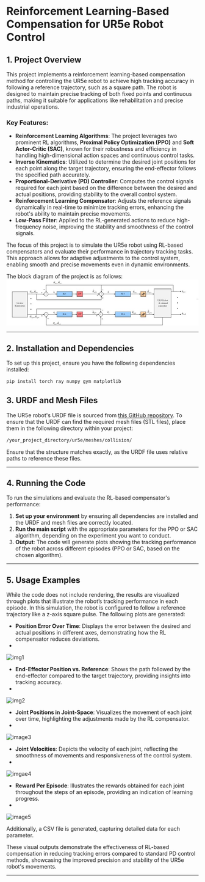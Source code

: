 # **Reinforcement Learning-Based Compensation for UR5e Robot Control**

## **1. Project Overview**
This project implements a reinforcement learning-based compensation method for controlling the UR5e robot to achieve high tracking accuracy in following a reference trajectory, such as a square path. The robot is designed to maintain precise tracking of both fixed points and continuous paths, making it suitable for applications like rehabilitation and precise industrial operations.

### Key Features:
- **Reinforcement Learning Algorithms**: The project leverages two prominent RL algorithms, **Proximal Policy Optimization (PPO)** and **Soft Actor-Critic (SAC)**, known for their robustness and efficiency in handling high-dimensional action spaces and continuous control tasks.
- **Inverse Kinematics**: Utilized to determine the desired joint positions for each point along the target trajectory, ensuring the end-effector follows the specified path accurately.
- **Proportional-Derivative (PD) Controller**: Computes the control signals required for each joint based on the difference between the desired and actual positions, providing stability to the overall control system.
- **Reinforcement Learning Compensator**: Adjusts the reference signals dynamically in real-time to minimize tracking errors, enhancing the robot's ability to maintain precise movements.
- **Low-Pass Filter**: Applied to the RL-generated actions to reduce high-frequency noise, improving the stability and smoothness of the control signals.

The focus of this project is to simulate the UR5e robot using RL-based compensators and evaluate their performance in trajectory tracking tasks. This approach allows for adaptive adjustments to the control system, enabling smooth and precise movements even in dynamic environments.

The block diagram of the project is as follows:
![Object Detection](Blockdiagram.jpg)

---

## **2. Installation and Dependencies**
To set up this project, ensure you have the following dependencies installed:

```bash
pip install torch ray numpy gym matplotlib
```

## **3. URDF and Mesh Files**
The UR5e robot's URDF file is sourced from [this GitHub repository]([https://github.com/example-repo](https://github.com/culurciello/pybullet_ur5_gripper/blob/master/robots/urdf/ur5e.urdf)). To ensure that the URDF can find the required mesh files (STL files), place them in the following directory within your project:

```bash
/your_project_directory/ur5e/meshes/collision/
```
Ensure that the structure matches exactly, as the URDF file uses relative paths to reference these files.

---

## **4. Running the Code**
To run the simulations and evaluate the RL-based compensator's performance:

1. **Set up your environment** by ensuring all dependencies are installed and the URDF and mesh files are correctly located.
2. **Run the main script** with the appropriate parameters for the PPO or SAC algorithm, depending on the experiment you want to conduct.
3. **Output**: The code will generate plots showing the tracking performance of the robot across different episodes (PPO or SAC, based on the chosen algorithm).

---

## **5. Usage Examples**
While the code does not include rendering, the results are visualized through plots that illustrate the robot’s tracking performance in each episode. In this simulation, the robot is configured to follow a reference trajectory like a z-axis square pulse. The following plots are generated:

- **Position Error Over Time**: Displays the error between the desired and actual positions in different axes, demonstrating how the RL compensator reduces deviations.
- 
![img1](https://github.com/user-attachments/assets/4cc686f9-7e38-4b38-b334-93d0c480d63d)


- **End-Effector Position vs. Reference**: Shows the path followed by the end-effector compared to the target trajectory, providing insights into tracking accuracy.
- 
![img2](https://github.com/user-attachments/assets/c82e0d27-b424-463c-87e0-aa461b522bcc)


- **Joint Positions in Joint-Space**: Visualizes the movement of each joint over time, highlighting the adjustments made by the RL compensator.
- 
![image3](https://github.com/user-attachments/assets/931b0a84-d6c9-4942-880f-104e909f4596)


- **Joint Velocities**: Depicts the velocity of each joint, reflecting the smoothness of movements and responsiveness of the control system.
- 
![imgae4](https://github.com/user-attachments/assets/a36e5650-6001-42a0-a129-cb2347fdc3fb)


- **Reward Per Episode**: Illustrates the rewards obtained for each joint throughout the steps of an episode, providing an indication of learning progress.
- 
![image5](https://github.com/user-attachments/assets/e877996f-13f4-4dfb-be8d-6e9d9875c2d9)

Additionally, a CSV file is generated, capturing detailed data for each parameter.


These visual outputs demonstrate the effectiveness of RL-based compensation in reducing tracking errors compared to standard PD control methods, showcasing the improved precision and stability of the UR5e robot's movements.

---



